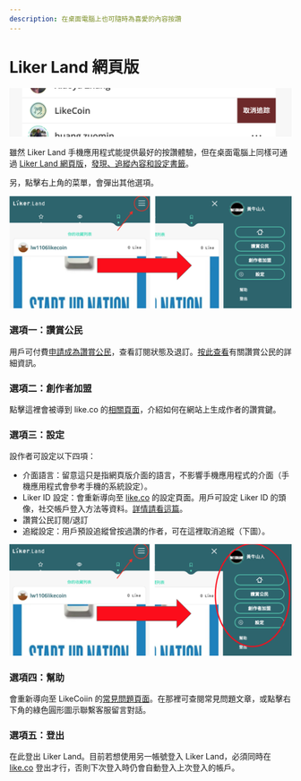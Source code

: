 ```yaml
---
description: 在桌面電腦上也可隨時為喜愛的內容按讚
---
```


# Liker Land 網頁版

![](../../.gitbook/assets/image%20%281%29.png)

雖然 Liker Land 手機應用程式能提供最好的按讚體驗，但在桌面電腦上同樣可通過 [Liker Land 網頁版](https://liker.land)，[發現、追縱內容和設定書籤](https://docs.like.co/v/zh/user-guide/liker-land/discovering-contents)。

另，點擊右上角的菜單，會彈出其他選項。

![](../../.gitbook/assets/image%20%283%29.png)

### 選項一：讚賞公民

用戶可付費[申請成為讚賞公民](https://liker.land/civic)，查看訂閱狀態及退訂。[按此查看](https://liker.land/civic)有關讚賞公民的詳細資訊。

### 選項二：創作者加盟

點擊這裡會被導到 like.co 的[相關頁面](https://like.co/in/creator)，介紹如何在網站上生成作者的讚賞鍵。

### 選項三：設定

設作者可設定以下四項：

* 介面語言：留意這只是指網頁版介面的語言，不影響手機應用程式的介面（手機應用程式會參考手機的系統設定）。
* Liker ID 設定：會重新導向至 [like.co](https://like.co/in/settings) 的設定頁面。用戶可設定 Liker ID 的頭像，社交帳戶登入方法等資料。[詳情請看這篇](https://docs.like.co/v/zh/user-guide/liker-id)。
* 讚賞公民訂閱/退訂
* 追縱設定：用戶預設追縱曾按過讚的作者，可在這裡取消追縱（下圖）。

![](../../.gitbook/assets/image%20%282%29.png)

### 選項四：幫助

會重新導向至 LikeCoiin 的[常見問題頁面](https://help.like.co/)。在那裡可查閱常見問題文章，或點擊右下角的綠色圓形圖示聯繫客服留言對話。

### 選項五：登出

在此登出 Liker Land。目前若想使用另一帳號登入 Liker Land，必須同時在 [like.co](https://like.co) 登出才行，否則下次登入時仍會自動登入上次登入的帳戶。


